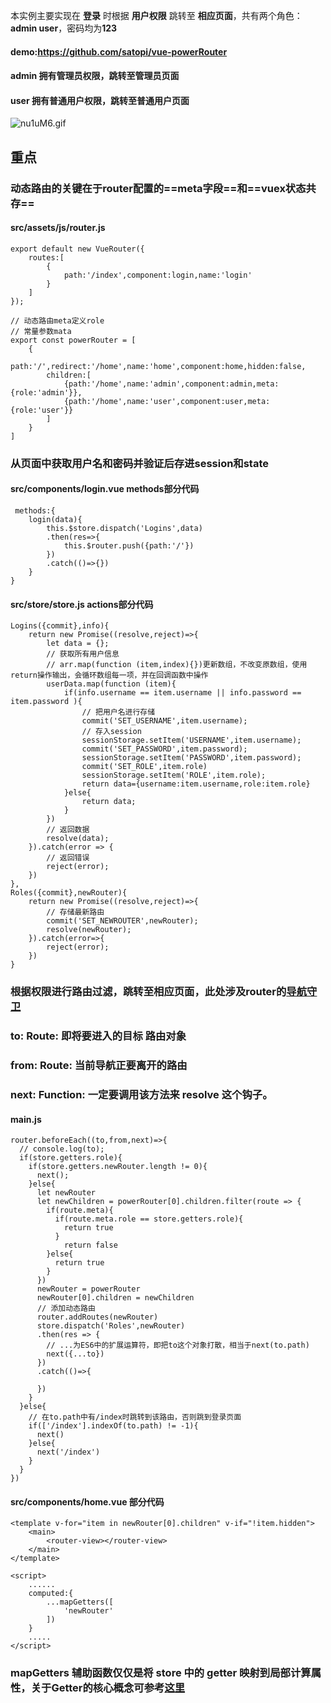 本实例主要实现在 **登录** 时根据 **用户权限** 跳转至 **相应页面**，共有两个角色：**admin  user**，密码均为**123**
 
#### demo:https://github.com/satopi/vue-powerRouter

####  **admin** 拥有管理员权限，跳转至管理员页面
 
####  **user** 拥有普通用户权限，跳转至普通用户页面

![nu1uM6.gif](https://s2.ax1x.com/2019/09/05/nu1uM6.gif)

## 重点

### 动态路由的关键在于router配置的==meta字段==和==vuex状态共存==

#### src/assets/js/router.js

```
export default new VueRouter({
    routes:[
        {
            path:'/index',component:login,name:'login'
        }
    ]
});

// 动态路由meta定义role
// 常量参数mata
export const powerRouter = [
    {
        path:'/',redirect:'/home',name:'home',component:home,hidden:false,
        children:[
            {path:'/home',name:'admin',component:admin,meta:{role:'admin'}},
            {path:'/home',name:'user',component:user,meta:{role:'user'}}
        ]
    }
]
```
### 从页面中获取用户名和密码并验证后存进session和state

#### src/components/login.vue methods部分代码

```
 methods:{
    login(data){
        this.$store.dispatch('Logins',data)
        .then(res=>{
            this.$router.push({path:'/'})
        })
        .catch(()=>{})
    }
}
```
#### src/store/store.js actions部分代码

```
Logins({commit},info){
    return new Promise((resolve,reject)=>{
        let data = {};
        // 获取所有用户信息
        // arr.map(function (item,index){})更新数组，不改变原数组，使用return操作输出，会循环数组每一项，并在回调函数中操作
        userData.map(function (item){
            if(info.username == item.username || info.password == item.password ){
                // 把用户名进行存储
                commit('SET_USERNAME',item.username);
                // 存入session
                sessionStorage.setItem('USERNAME',item.username);
                commit('SET_PASSWORD',item.password);
                sessionStorage.setItem('PASSWORD',item.password);
                commit('SET_ROLE',item.role)
                sessionStorage.setItem('ROLE',item.role);
                return data={username:item.username,role:item.role}
            }else{
                return data;
            }
        })
        // 返回数据
        resolve(data);
    }).catch(error => {
        // 返回错误
        reject(error);
    })
},
Roles({commit},newRouter){
    return new Promise((resolve,reject)=>{
        // 存储最新路由
        commit('SET_NEWROUTER',newRouter);
        resolve(newRouter);
    }).catch(error=>{
        reject(error);
    })
}
```
### 根据权限进行路由过滤，跳转至相应页面，此处涉及router的[导航守卫](https://router.vuejs.org/zh/guide/advanced/navigation-guards.html)
### to: Route: 即将要进入的目标 路由对象
### from: Route: 当前导航正要离开的路由
### next: Function: 一定要调用该方法来 resolve 这个钩子。
#### main.js

```
router.beforeEach((to,from,next)=>{
  // console.log(to);
  if(store.getters.role){
    if(store.getters.newRouter.length != 0){
      next();
    }else{
      let newRouter
      let newChildren = powerRouter[0].children.filter(route => {
        if(route.meta){
          if(route.meta.role == store.getters.role){
            return true
          }
            return false
        }else{
          return true
        }
      })
      newRouter = powerRouter
      newRouter[0].children = newChildren
      // 添加动态路由
      router.addRoutes(newRouter)
      store.dispatch('Roles',newRouter)
      .then(res => {
        // ...为ES6中的扩展运算符，即把to这个对象打散，相当于next(to.path)
        next({...to})
      })
      .catch(()=>{

      })
    }
  }else{
    // 在to.path中有/index时跳转到该路由，否则跳到登录页面
    if(['/index'].indexOf(to.path) != -1){
      next()
    }else{
      next('/index')
    }
  }
})
```
#### src/components/home.vue 部分代码

```
<template v-for="item in newRouter[0].children" v-if="!item.hidden">
    <main>
        <router-view></router-view>
    </main>
</template>

<script>
    ......
    computed:{
        ...mapGetters([
            'newRouter'
        ])
    }
    .....
</script>
```

### mapGetters 辅助函数仅仅是将 store 中的 getter 映射到局部计算属性，关于Getter的核心概念可参考[这里](https://www.jianshu.com/p/1ff1282d7483)
